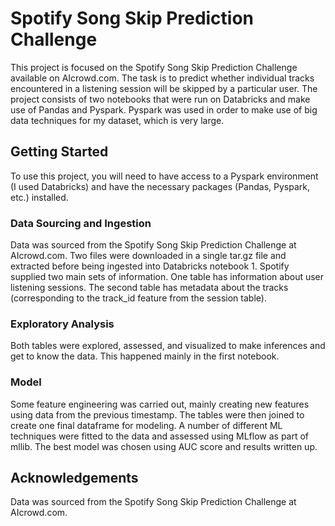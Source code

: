 # Spotify Song Skip Prediction Challenge

This project is focused on the Spotify Song Skip Prediction Challenge available on AIcrowd.com. The task is to predict whether individual tracks encountered in a listening session will be skipped by a particular user. The project consists of two notebooks that were run on Databricks and make use of Pandas and Pyspark. Pyspark was used in order to make use of big data techniques for my dataset, which is very large.

## Getting Started

To use this project, you will need to have access to a Pyspark environment (I used Databricks) and have the necessary packages (Pandas, Pyspark, etc.) installed.

### Data Sourcing and Ingestion

Data was sourced from the Spotify Song Skip Prediction Challenge at AIcrowd.com. Two files were downloaded in a single tar.gz file and extracted before being ingested into Databricks notebook 1. Spotify supplied two main sets of information. One table has information about user listening sessions. The second table has metadata about the tracks (corresponding to the track_id feature from the session table).

### Exploratory Analysis

Both tables were explored, assessed, and visualized to make inferences and get to know the data. This happened mainly in the first notebook.

### Model

Some feature engineering was carried out, mainly creating new features using data from the previous timestamp. The tables were then joined to create one final dataframe for modeling. A number of different ML techniques were fitted to the data and assessed using MLflow as part of mllib. The best model was chosen using AUC score and results written up.

## Acknowledgements

Data was sourced from the Spotify Song Skip Prediction Challenge at AIcrowd.com.
